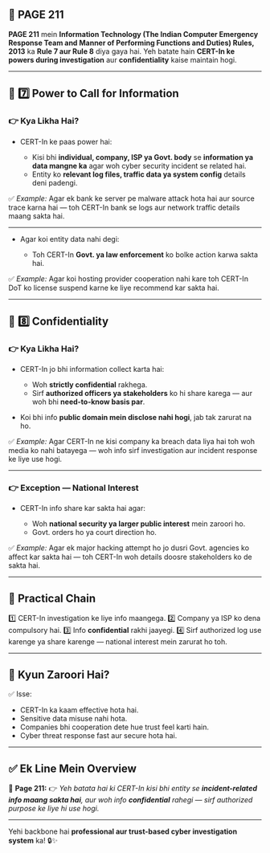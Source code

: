 
## 📄 **PAGE 211**

**PAGE 211** mein **Information Technology (The Indian Computer Emergency Response Team and Manner of Performing Functions and Duties) Rules, 2013** ka **Rule 7 aur Rule 8** diya gaya hai.
Yeh batate hain **CERT-In ke powers during investigation** aur **confidentiality** kaise maintain hogi.

---

## 🔹 **7️⃣ Power to Call for Information**

### 👉 Kya Likha Hai?

* CERT-In ke paas power hai:

  * Kisi bhi **individual, company, ISP ya Govt. body** se **information ya data mangne ka** agar woh cyber security incident se related hai.
  * Entity ko **relevant log files, traffic data ya system config** details deni padengi.

✅ *Example:* Agar ek bank ke server pe malware attack hota hai aur source trace karna hai — toh CERT-In bank se logs aur network traffic details maang sakta hai.

---

* Agar koi entity data nahi degi:

  * Toh CERT-In **Govt. ya law enforcement** ko bolke action karwa sakta hai.

✅ *Example:* Agar koi hosting provider cooperation nahi kare toh CERT-In DoT ko license suspend karne ke liye recommend kar sakta hai.

---

## 🔹 **8️⃣ Confidentiality**

### 👉 Kya Likha Hai?

* CERT-In jo bhi information collect karta hai:

  * Woh **strictly confidential** rakhega.
  * Sirf **authorized officers ya stakeholders** ko hi share karega — aur woh bhi **need-to-know basis par**.
* Koi bhi info **public domain mein disclose nahi hogi**, jab tak zarurat na ho.

✅ *Example:* Agar CERT-In ne kisi company ka breach data liya hai toh woh media ko nahi batayega — woh info sirf investigation aur incident response ke liye use hogi.

---

### 👉 Exception — National Interest

* CERT-In info share kar sakta hai agar:

  * Woh **national security ya larger public interest** mein zaroori ho.
  * Govt. orders ho ya court direction ho.

✅ *Example:* Agar ek major hacking attempt ho jo dusri Govt. agencies ko affect kar sakta hai — toh CERT-In woh details doosre stakeholders ko de sakta hai.

---

## 🧩 **Practical Chain**

1️⃣ CERT-In investigation ke liye info maangega.
2️⃣ Company ya ISP ko dena compulsory hai.
3️⃣ Info **confidential** rakhi jaayegi.
4️⃣ Sirf authorized log use karenge ya share karenge — national interest mein zarurat ho toh.

---

## 🔹 **Kyun Zaroori Hai?**

✅ Isse:

* CERT-In ka kaam effective hota hai.
* Sensitive data misuse nahi hota.
* Companies bhi cooperation dete hue trust feel karti hain.
* Cyber threat response fast aur secure hota hai.

---

## ✅ **Ek Line Mein Overview**

📌 **Page 211:**
👉 *Yeh batata hai ki CERT-In kisi bhi entity se **incident-related info maang sakta hai**, aur woh info **confidential** rahegi — sirf authorized purpose ke liye hi use hogi.*

---

Yehi backbone hai **professional aur trust-based cyber investigation system** ka! 🔒✨
